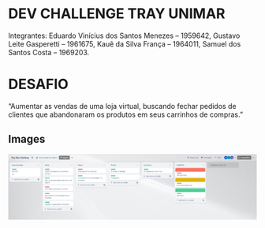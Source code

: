 # DEV CHALLENGE TRAY UNIMAR
Integrantes: Eduardo Vinícius dos Santos Menezes – 1959642, Gustavo Leite Gasperetti – 1961675, Kauê da Silva França – 1964011, Samuel dos Santos Costa – 1969203.

# DESAFIO
“Aumentar as vendas de uma loja virtual, buscando fechar pedidos de clientes que abandonaram os produtos em seus carrinhos de compras.”




## Images

![This is an alt text.](/image.png "Fluxograma")